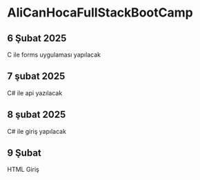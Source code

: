 # AliCanHocaFullStackBootCamp
## 6 Şubat 2025
C ile forms uygulaması yapılacak
## 7 şubat 2025 
C# ile api yazılacak
## 8 şubat 2025
C# ile giriş yapılacak
## 9 Şubat
HTML Giriş
